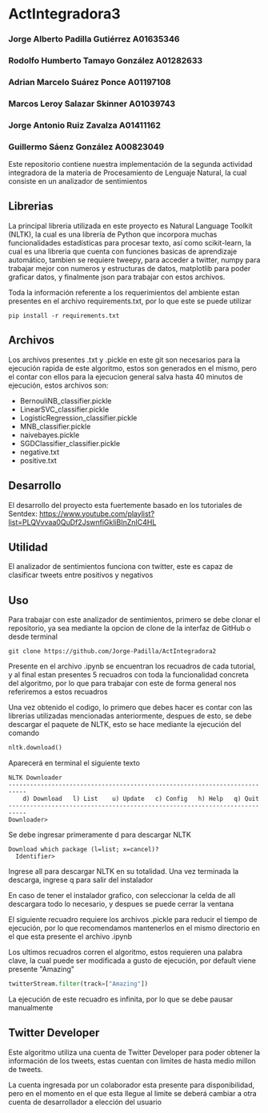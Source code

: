 # ActIntegradora3

### Jorge Alberto Padilla Gutiérrez  A01635346
### Rodolfo Humberto Tamayo González A01282633
### Adrian Marcelo Suárez Ponce      A01197108
### Marcos Leroy Salazar Skinner     A01039743
### Jorge Antonio Ruiz Zavalza       A01411162
### Guillermo Sáenz González         A00823049

Este repositorio contiene nuestra implementación de la segunda actividad integradora de la materia de Procesamiento de Lenguaje Natural, la cual consiste en un analizador de sentimientos

## Librerias

La principal libreria utilizada en este proyecto es Natural Language Toolkit (NLTK), la cual es una librería de Python que incorpora muchas funcionalidades estadísticas para procesar texto, así como scikit-learn, la cual es una libreria que cuenta con funciones basicas de aprendizaje automático, tambien se requiere tweepy, para acceder a twitter, numpy para trabajar mejor con numeros y estructuras de datos, matplotlib para poder graficar datos, y finalmente json para trabajar con estos archivos.

Toda la información referente a los requerimientos del ambiente estan presentes en el archivo requirements.txt, por lo que este se puede utilizar

```shell
pip install -r requirements.txt
```

## Archivos

Los archivos presentes .txt y .pickle en este git son necesarios para la ejecución rapida de este algoritmo, estos son generados en el mismo, pero el contar con ellos para la ejecucion general salva hasta 40 minutos de ejecución, estos archivos son:

- BernouliNB_classifier.pickle
- LinearSVC_classifier.pickle
- LogisticRegression_classifier.pickle
- MNB_classifier.pickle
- naivebayes.pickle
- SGDClassifier_classifier.pickle
- negative.txt
- positive.txt

## Desarrollo

El desarrollo del proyecto esta fuertemente basado en los tutoriales de Sentdex: https://www.youtube.com/playlist?list=PLQVvvaa0QuDf2JswnfiGkliBInZnIC4HL

## Utilidad

El analizador de sentimientos funciona con twitter, este es capaz de clasificar tweets entre positivos y negativos

## Uso

Para trabajar con este analizador de sentimientos, primero se debe clonar el repositorio, ya sea mediante la opcion de clone de la interfaz de GitHub o desde terminal
```shell
git clone https://github.com/Jorge-Padilla/ActIntegradora2
```

Presente en el archivo .ipynb se encuentran los recuadros de cada tutorial, y al final estan presentes 5 recuadros con toda la funcionalidad concreta del algoritmo, por lo que para trabajar con este de forma general nos referiremos a estos recuadros

Una vez obtenido el codigo, lo primero que debes hacer es contar con las librerias utilizadas mencionadas anteriormente, despues de esto, se debe descargar el paquete de NLTK, esto se hace mediante la ejecución del comando
```python
nltk.download()
```
Aparecerá en terminal el siguiente texto
```shell
NLTK Downloader
---------------------------------------------------------------------------
    d) Download   l) List    u) Update   c) Config   h) Help   q) Quit
---------------------------------------------------------------------------
Downloader>
```
Se debe ingresar primeramente d para descargar NLTK
```shell
Download which package (l=list; x=cancel)?
  Identifier>
```
Ingrese all para descargar NLTK en su totalidad.
Una vez terminada la descarga, ingrese q para salir del instalador

En caso de tener el instalador grafico, con seleccionar la celda de all descargara todo lo necesario, y despues se puede cerrar la ventana

El siguiente recuadro requiere los archivos .pickle para reducir el tiempo de ejecución, por lo que recomendamos mantenerlos en el mismo directorio en el que esta presente el archivo .ipynb

Los ultimos recuadros corren el algoritmo, estos requieren una palabra clave, la cual puede ser modificada a gusto de ejecución, por default viene presente "Amazing"

```python
twitterStream.filter(track=["Amazing"])
```

La ejecución de este recuadro es infinita, por lo que se debe pausar manualmente

## Twitter Developer

Este algoritmo utiliza una cuenta de Twitter Developer para poder obtener la información de los tweets, estas cuentan con limites de hasta medio millon de tweets.

La cuenta ingresada por un colaborador esta presente para disponibilidad, pero en el momento en el que esta llegue al limite se deberá cambiar a otra cuenta de desarrollador a elección del usuario
